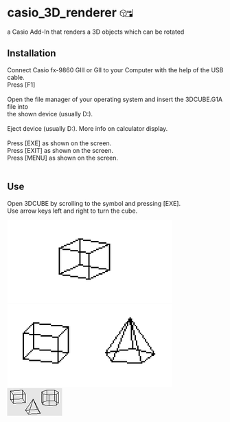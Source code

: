 # casio_3D_renderer ![MainIcon](MainIcon.bmp)
a Casio Add-In that renders a 3D objects which can be rotated

## Installation

Connect Casio fx-9860 GIII or GII to your Computer with the help of the USB cable.<br>
Press [F1]<br>
<br>
Open the file manager of your operating system and insert the 3DCUBE.G1A file into <br>
the shown device (usually D:).<br>
<br>
Eject device (usually D:). More info on calculator display.<br>
<br>
Press [EXE] as shown on the screen.<br>
Press [EXIT] as shown on the screen.<br>
Press [MENU] as shown on the screen.<br>
<br>

## Use

Open 3DCUBE by scrolling to the symbol and pressing [EXE].<br>
Use arrow keys left and right to turn the cube.<br>

![Add-In](3DCUBE.bmp)
![Add-In](3DCUBE_PYR.bmp)
![Add-In](3DCUBE_PYR_PRI.bmp)
